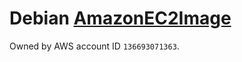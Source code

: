 # Debian [AmazonEC2Image](https://wiki.debian.org/Cloud/AmazonEC2Image/)
Owned by AWS account ID `136693071363`.

